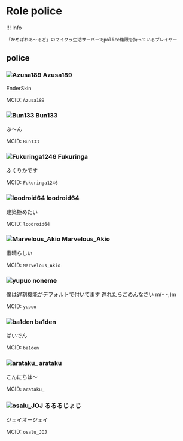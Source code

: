 # Role police

!!! Info

    「かめぱわぁ～るど」のマイクラ生活サーバーでpolice権限を持っているプレイヤー

## police

### ![Azusa189](https://minotar.net/helm/a921cd1989e74c5bbd2cd87d1e3ac23e/25) Azusa189

EnderSkin

MCID: `Azusa189`

### ![Bun133](https://minotar.net/helm/0a817aae31f04cbc8fca9a6ba85dd67e/25) Bun133

ぶ～ん

MCID: `Bun133`

### ![Fukuringa1246](https://minotar.net/helm/01dc402b1cab416d9f1c2c948dd834fd/25) Fukuringa

ふくりかです

MCID: `Fukuringa1246`

### ![loodroid64](https://minotar.net/helm/84a4d1fd03404fdb99589d1b755b7c1a/25) loodroid64

建築極めたい

MCID: `loodroid64`

### ![Marvelous_Akio](https://minotar.net/helm/fcc580e66e1f4ab9a8c2f66f983d93e8/25) Marvelous_Akio

素晴らしい

MCID: `Marvelous_Akio`

### ![yupuo](https://minotar.net/helm/a7f4aec4d5e748e9aa40186f361eb0f3/25) noneme

僕は遅刻機能がデフォルトで付いてます
遅れたらごめんなさい m(- -;)m

MCID: `yupuo`

### ![ba1den](https://minotar.net/helm/bb12c87bd11642e28870b43ad1d818a6/25) ba1den

ばいでん

MCID: `ba1den`

### ![arataku_](https://minotar.net/helm/4a25c68901514a17bd09f9199ce6b5e6/25) arataku

こんにちは～

MCID: `arataku_`

### ![osalu_JOJ](https://minotar.net/helm/64eb5161171d45958414418df6bb5a35/25) るるるじょじ

ジェイオージェイ

MCID: `osalu_JOJ`
